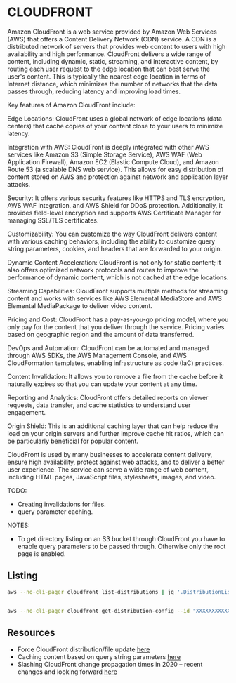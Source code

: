 # CLOUDFRONT

Amazon CloudFront is a web service provided by Amazon Web Services (AWS) that offers a Content Delivery Network (CDN) service. A CDN is a distributed network of servers that provides web content to users with high availability and high performance. CloudFront delivers a wide range of content, including dynamic, static, streaming, and interactive content, by routing each user request to the edge location that can best serve the user's content. This is typically the nearest edge location in terms of Internet distance, which minimizes the number of networks that the data passes through, reducing latency and improving load times.  

Key features of Amazon CloudFront include:

Edge Locations: CloudFront uses a global network of edge locations (data centers) that cache copies of your content close to your users to minimize latency.  

Integration with AWS: CloudFront is deeply integrated with other AWS services like Amazon S3 (Simple Storage Service), AWS WAF (Web Application Firewall), Amazon EC2 (Elastic Compute Cloud), and Amazon Route 53 (a scalable DNS web service). This allows for easy distribution of content stored on AWS and protection against network and application layer attacks.  

Security: It offers various security features like HTTPS and TLS encryption, AWS WAF integration, and AWS Shield for DDoS protection. Additionally, it provides field-level encryption and supports AWS Certificate Manager for managing SSL/TLS certificates.  

Customizability: You can customize the way CloudFront delivers content with various caching behaviors, including the ability to customize query string parameters, cookies, and headers that are forwarded to your origin.  

Dynamic Content Acceleration: CloudFront is not only for static content; it also offers optimized network protocols and routes to improve the performance of dynamic content, which is not cached at the edge locations.  

Streaming Capabilities: CloudFront supports multiple methods for streaming content and works with services like AWS Elemental MediaStore and AWS Elemental MediaPackage to deliver video content.  

Pricing and Cost: CloudFront has a pay-as-you-go pricing model, where you only pay for the content that you deliver through the service. Pricing varies based on geographic region and the amount of data transferred.  

DevOps and Automation: CloudFront can be automated and managed through AWS SDKs, the AWS Management Console, and AWS CloudFormation templates, enabling infrastructure as code (IaC) practices.  

Content Invalidation: It allows you to remove a file from the cache before it naturally expires so that you can update your content at any time.  

Reporting and Analytics: CloudFront offers detailed reports on viewer requests, data transfer, and cache statistics to understand user engagement.  

Origin Shield: This is an additional caching layer that can help reduce the load on your origin servers and further improve cache hit ratios, which can be particularly beneficial for popular content.  

CloudFront is used by many businesses to accelerate content delivery, ensure high availability, protect against web attacks, and to deliver a better user experience. The service can serve a wide range of web content, including HTML pages, JavaScript files, stylesheets, images, and video.  

TODO:

* Creating invalidations for files.  
* query parameter caching.  

NOTES:

* To get directory listing on an S3 bucket through CloudFront you have to enable query parameters to be passed through. Otherwise only the root page is enabled.  

## Listing

```sh
aws --no-cli-pager cloudfront list-distributions | jq '.DistributionList.Items[] | select(.Id == "XXXXXXXXXXXX")'


aws --no-cli-pager cloudfront get-distribution-config --id "XXXXXXXXXXXX"
```

## Resources

* Force CloudFront distribution/file update [here](https://stackoverflow.com/questions/1268158/force-cloudfront-distribution-file-update)
* Caching content based on query string parameters [here](https://docs.aws.amazon.com/AmazonCloudFront/latest/DeveloperGuide/QueryStringParameters.html)
* Slashing CloudFront change propagation times in 2020 – recent changes and looking forward [here](https://aws.amazon.com/blogs/networking-and-content-delivery/slashing-cloudfront-change-propagation-times-in-2020-recent-changes-and-looking-forward/)  
